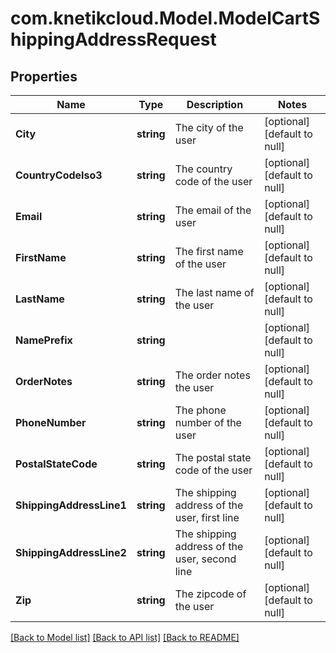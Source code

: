 # com.knetikcloud.Model.ModelCartShippingAddressRequest
## Properties

Name | Type | Description | Notes
------------ | ------------- | ------------- | -------------
**City** | **string** | The city of the user | [optional] [default to null]
**CountryCodeIso3** | **string** | The country code of the user | [optional] [default to null]
**Email** | **string** | The email of the user | [optional] [default to null]
**FirstName** | **string** | The first name of the user | [optional] [default to null]
**LastName** | **string** | The last name of the user | [optional] [default to null]
**NamePrefix** | **string** |  | [optional] [default to null]
**OrderNotes** | **string** | The order notes the user | [optional] [default to null]
**PhoneNumber** | **string** | The phone number of the user | [optional] [default to null]
**PostalStateCode** | **string** | The postal state code of the user | [optional] [default to null]
**ShippingAddressLine1** | **string** | The shipping address of the user, first line | [optional] [default to null]
**ShippingAddressLine2** | **string** | The shipping address of the user, second line | [optional] [default to null]
**Zip** | **string** | The zipcode of the user | [optional] [default to null]

[[Back to Model list]](../README.md#documentation-for-models) [[Back to API list]](../README.md#documentation-for-api-endpoints) [[Back to README]](../README.md)

